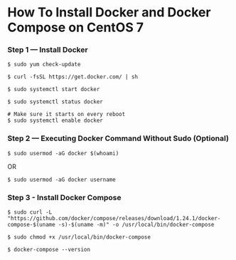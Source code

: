 # How To Install Docker and Docker Compose on CentOS 7

### Step 1 — Install Docker

```
$ sudo yum check-update

$ curl -fsSL https://get.docker.com/ | sh

$ sudo systemctl start docker

$ sudo systemctl status docker

# Make sure it starts on every reboot
$ sudo systemctl enable docker
```

### Step 2 — Executing Docker Command Without Sudo (Optional)

```
$ sudo usermod -aG docker $(whoami)
```

OR

```
$ sudo usermod -aG docker username
```


### Step 3 - Install Docker Compose
```
$ sudo curl -L "https://github.com/docker/compose/releases/download/1.24.1/docker-compose-$(uname -s)-$(uname -m)" -o /usr/local/bin/docker-compose

$ sudo chmod +x /usr/local/bin/docker-compose

$ docker-compose --version

```
